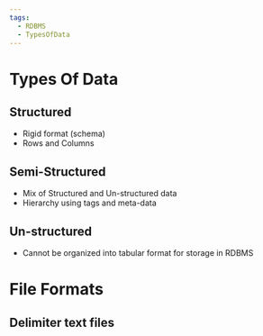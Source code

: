 ```yaml
---
tags:
  - RDBMS
  - TypesOfData
---
```

# Types Of Data

## **Structured**

- Rigid format (schema)
- Rows and Columns

## **Semi-Structured**

- Mix of Structured and Un-structured data
- Hierarchy using tags and meta-data

## Un-structured

- Cannot be organized into tabular format for storage in RDBMS

# File Formats

## Delimiter text files
	